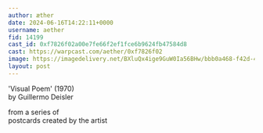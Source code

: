 ```yaml
---
author: æther
date: 2024-06-16T14:22:11+0000
username: aether
fid: 14199
cast_id: 0xf7826f02a00e7fe66f2ef1fce6b9624fb47584d8
cast: https://warpcast.com/aether/0xf7826f02
image: https://imagedelivery.net/BXluQx4ige9GuW0Ia56BHw/bbb0a468-f42d-41f0-8349-f945d6cdf100/original
layout: post
---
```

'Visual Poem' (1970)   
by Guillermo Deisler   
  
from a series of   
postcards created by the artist  

<img src='https://imagedelivery.net/BXluQx4ige9GuW0Ia56BHw/bbb0a468-f42d-41f0-8349-f945d6cdf100/original' alt='' referrerpolicy='no-referrer'/>